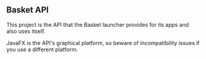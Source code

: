 Basket API
-
This project is the API that the Basket launcher provides for its apps and also uses itself.

JavaFX is the API's graphical platform, so beware of incompatibility issues if you use a different platform.